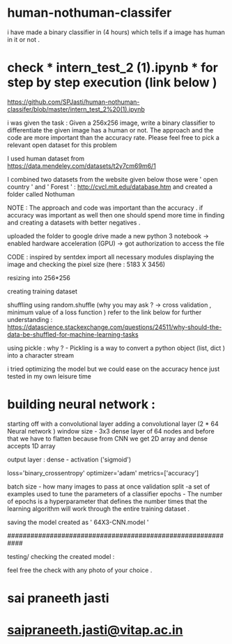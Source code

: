 # human-nothuman-classifer
i have made a binary classifier in (4 hours) which tells if a image has human in it or not .

# check * intern_test_2 (1).ipynb * for step by step execution (link below )
https://github.com/SPJasti/human-nothuman-classifer/blob/master/intern_test_2%20(1).ipynb

i was given the task :
Given a 256x256 image, write a binary classifier to differentiate the given image has a human or not. The approach and the code are more important than the accuracy rate. Please feel free to pick a relevant open dataset for this problem

I used human dataset from https://data.mendeley.com/datasets/t2y7cm69m6/1 

I combined two datasets from the website given below  those were ' open country ' and ' Forest ' :
http://cvcl.mit.edu/database.htm
and created a folder called Nothuman 

NOTE : 
The approach and code was important than the accuracy .
if accuracy was important as well then one should spend more time in finding and creating a datasets with better negatives .

uploaded the folder to google drive 
made a new python 3 notebook -> enabled hardware acceleration (GPU) -> got authorization to access the file 

CODE :  inspired by sentdex
import all necessary modules 
displaying the image and checking the pixel size (here : 5183 X 3456)

 resizing into 256*256 

creating training dataset 

shuffling using random.shuffle (why you may ask ? -> cross validation , minimum value of a loss function )
refer to the link below for further understanding  :
https://datascience.stackexchange.com/questions/24511/why-should-the-data-be-shuffled-for-machine-learning-tasks

using pickle : 
why ? - Pickling is a way to convert a python object (list, dict ) into a character stream 

i tried optimizing the model but we could ease on the accuracy hence just tested in my own leisure time 

# building neural network : 
starting off with a convolutional layer
adding a convolutional layer   (2 * 64 Neural network  )
window size - 3x3
dense layer of 64 nodes and before that we have to flatten 
because from CNN we get 2D array and dense accepts 1D array 

output layer :
dense - activation ('sigmoid')

loss='binary_crossentropy'
optimizer='adam'
metrics=['accuracy']

batch size - how many images to pass at once 
validation split -a set of examples used to tune the parameters of a classifier
epochs - The number of epochs is a hyperparameter that defines the number times that the learning algorithm will work through the entire training dataset .

saving the model created as ' 64X3-CNN.model '

############################################################

testing/ checking the created model :

feel free the check with any photo of your choice . 

# sai praneeth jasti 
# saipraneeth.jasti@vitap.ac.in
